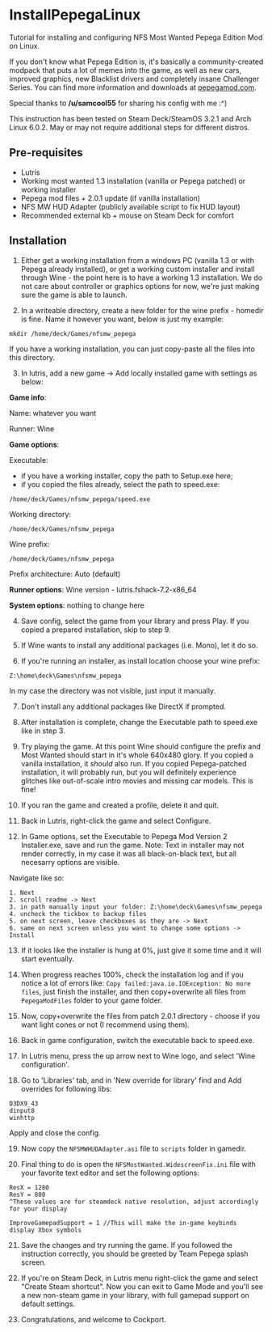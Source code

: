# InstallPepegaLinux

Tutorial for installing and configuring NFS Most Wanted Pepega Edition Mod on Linux.

If you don't know what Pepega Edition is, it's basically a community-created modpack that puts a lot of memes into the game, as well as new cars, improved graphics, new Blacklist drivers and completely insane Challenger Series. You can find more information and downloads at [pepegamod.com](https://pepegamod.com/).

Special thanks to **/u/samcool55** for sharing his config with me :^)

This instruction has been tested on Steam Deck/SteamOS 3.2.1 and Arch Linux 6.0.2. May or may not require additional steps for different distros.

## Pre-requisites

- Lutris
- Working most wanted 1.3 installation (vanilla or Pepega patched) or working installer
- Pepega mod files + 2.0.1 update (if vanilla installation)
- NFS MW HUD Adapter (publicly available script to fix HUD layout)
- Recommended external kb + mouse on Steam Deck for comfort

## Installation

1. Either get a working installation from a windows PC (vanilla 1.3 or with Pepega already installed), or get a working custom installer and install through Wine - the point here is to have a working 1.3 installation. We do not care about controller or graphics options for now, we're just making sure the game is able to launch.

2. In a writeable directory, create a new folder for the wine prefix - homedir is fine. Name it however you want, below is just my example:

```
mkdir /home/deck/Games/nfsmw_pepega
```

  If you have a working installation, you can just copy-paste all the files into this directory. 

3. In lutris, add a new game -> Add locally installed game with settings as below:

  **Game info**:
  
  Name: whatever you want
  
  Runner: Wine

  **Game options**:

  Executable:
  - if you have a working installer, copy the path to Setup.exe here;
  - if you copied the files already, select the path to speed.exe:
```
/home/deck/Games/nfsmw_pepega/speed.exe
```

  Working directory:
```
/home/deck/Games/nfsmw_pepega
```

  Wine prefix:
```
/home/deck/Games/nfsmw_pepega
```

  Prefix architecture: Auto (default)


  **Runner options**:
  Wine version - lutris.fshack-7.2-x86_64

  **System options**: nothing to change here

4. Save config, select the game from your library and press Play. If you copied a prepared installation, skip to step 9.

5. If Wine wants to install any additional packages (i.e. Mono), let it do so.

6. If you're running an installer, as install location choose your wine prefix:
```
Z:\home\deck\Games\nfsmw_pepega
```
  In my case the directory was not visible, just input it manually.

7. Don't install any additional packages like DirectX if prompted.

8. After installation is complete, change the Executable path to speed.exe like in step 3.

9. Try playing the game. At this point Wine should configure the prefix and Most Wanted should start in it's whole 640x480 glory.
  If you copied a vanilla installation, it *should* also run. If you copied Pepega-patched installation, it will probably run, but you will definitely experience glitches like out-of-scale intro movies and missing car models. This is fine!

10. If you ran the game and created a profile, delete it and quit.

11. Back in Lutris, right-click the game and select Configure.

12. In Game options, set the Executable to Pepega Mod Version 2 Installer.exe, save and run the game.
  Note: Text in installer may not render correctly, in my case it was all black-on-black text, but all necesarry options are visible.

  Navigate like so:
```
1. Next
2. scroll readme -> Next
3. in path manually input your folder: Z:\home\deck\Games\nfsmw_pepega
4. uncheck the tickbox to backup files
5. on next screen, leave checkboxes as they are -> Next
6. same on next screen unless you want to change some options -> Install
```

13. If it looks like the installer is hung at 0%, just give it some time and it will start eventually.

14. When progress reaches 100%, check the installation log and if you notice a lot of errors like: `Copy failed:java.io.IOException: No more files`,
just finish the installer, and then copy+overwrite all files from `PepegaModFiles` folder to your game folder.

15. Now, copy+overwrite the files from patch 2.0.1 directory - choose if you want light cones or not (I recommend using them).

16. Back in game configuration, switch the executable back to speed.exe.

17. In Lutris menu, press the up arrow next to Wine logo, and select 'Wine configuration'.

18. Go to 'Libraries' tab, and in 'New override for library' find and Add overrides for following libs:

```
D3DX9_43
dinput8
winhttp
```
  Apply and close the config.

19. Now copy the `NFSMWHUDAdapter.asi` file to `scripts` folder in gamedir.

20. Final thing to do is open the `NFSMostWanted.WidescreenFix.ini` file with your favorite text editor and set the following options:

```
ResX = 1280 
ResY = 800
^These values are for steamdeck native resolution, adjust accordingly for your display

ImproveGamepadSupport = 1 //This will make the in-game keybinds display Xbox symbols
```

21. Save the changes and try running the game. If you followed the instruction correctly, you should be greeted by Team Pepega splash screen.

22. If you're on Steam Deck, in Lutris menu right-click the game and select "Create Steam shortcut". Now you can exit to Game Mode and you'll see a new non-steam game in your library, with full gamepad support on default settings.

23. Congratulations, and welcome to Cockport.
